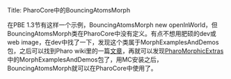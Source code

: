 Title: PharoCore中的BouncingAtomsMorph

在PBE 1.3节有这样一个示例，BouncingAtomsMorph new openInWorld，但BouncingAtomsMorph类在PharoCore中没有定义。有点不想用肥硕的dev或web image，在dev中找了一下，发现这个类属于MorphExamplesAndDemos包，之后可以找到Pharo wiki里的一篇[文章][1]，再就可以发现[PharoMorphicExtras][2]中的MorphExamplesAndDemos包了，用MC安装之后，BouncingAtomsMorph就可以在PharoCore中使用了。 

   [1]: http://code.google.com/p/pharo/wiki/MorphicExtrasSorting
   [2]: http://www.squeaksource.com/PharoMorphicExtras.html

